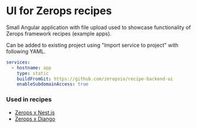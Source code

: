 # UI for Zerops recipes
Small Angular application with file upload used to showcase functionality of Zerops framework recipes (example apps).

Can be added to existing project using "Import service to project" with following YAML.

```yaml
services:
  - hostname: app
    type: static
    buildFromGit: https://github.com/zeropsio/recipe-backend-ui
    enableSubdomainAccess: true
```

### Used in recipes
- [Zerops x Nest.js](https://github.com/zeropsio/recipe-nestjs)
- [Zerops x Django](https://github.com/zeropsio/recipe-django)
